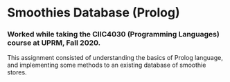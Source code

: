 # Smoothies Database (Prolog)
### Worked while taking the CIIC4030 (Programming Languages) course at UPRM, Fall 2020.

This assignment consisted of understanding the basics of Prolog language, and implementing some methods to an existing database of smoothie stores.
